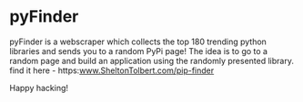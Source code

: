# pyFinder


pyFinder is a webscraper which collects the top 180 trending python libraries and sends you to a random PyPi page! 
The idea is to go to a random page and build an application using the randomly presented library. 
find it here - https:www.SheltonTolbert.com/pip-finder

Happy hacking! 


